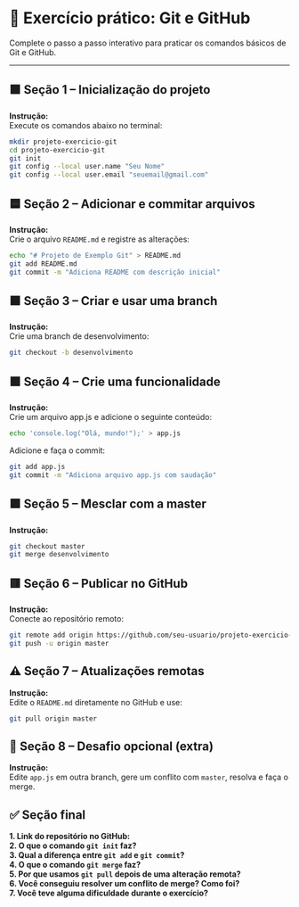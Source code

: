 
# 📘 Exercício prático: Git e GitHub

Complete o passo a passo interativo para praticar os comandos básicos de Git e GitHub. 

---

## 🟩 Seção 1 – Inicialização do projeto

**Instrução:**  
Execute os comandos abaixo no terminal:

```bash
mkdir projeto-exercicio-git
cd projeto-exercicio-git
git init
git config --local user.name "Seu Nome"
git config --local user.email "seuemail@gmail.com"
```

## 🟦 Seção 2 – Adicionar e commitar arquivos

**Instrução:**  
Crie o arquivo `README.md` e registre as alterações:

```bash
echo "# Projeto de Exemplo Git" > README.md
git add README.md
git commit -m "Adiciona README com descrição inicial"
```

## 🟧 Seção 3 – Criar e usar uma branch

**Instrução:**  
Crie uma branch de desenvolvimento:

```bash
git checkout -b desenvolvimento
```

## 🟪 Seção 4 – Crie uma funcionalidade
**Instrução:**  
Crie um arquivo app.js e adicione o seguinte conteúdo:

```bash
echo 'console.log("Olá, mundo!");' > app.js
```

Adicione e faça o commit:
```bash
git add app.js
git commit -m "Adiciona arquivo app.js com saudação"
```

## 🟪 Seção 5 – Mesclar com a master

**Instrução:**

```bash
git checkout master
git merge desenvolvimento
```

## 🟥 Seção 6 – Publicar no GitHub

**Instrução:**  
Conecte ao repositório remoto:

```bash
git remote add origin https://github.com/seu-usuario/projeto-exercicio-git.git
git push -u origin master
```

## ⚠️ Seção 7 – Atualizações remotas

**Instrução:**  
Edite o `README.md` diretamente no GitHub e use:

```bash
git pull origin master
```

## 🎯 Seção 8 – Desafio opcional (extra)

**Instrução:**  
Edite `app.js` em outra branch, gere um conflito com `master`, resolva e faça o merge.

## ✅ Seção final 

**1. Link do repositório no GitHub:**  
**2. O que o comando `git init` faz?**  
**3. Qual a diferença entre `git add` e `git commit`?**  
**4. O que o comando `git merge` faz?**  
**5. Por que usamos `git pull` depois de uma alteração remota?**  
**6. Você conseguiu resolver um conflito de merge? Como foi?**  
**7. Você teve alguma dificuldade durante o exercício?**  